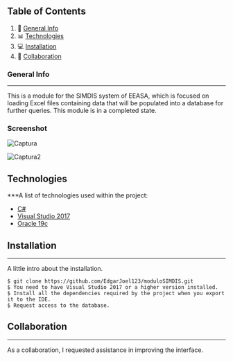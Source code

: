 ## Table of Contents
1. 📝 [General Info](#general-info)
2. 📊 [Technologies](#technologies)
3. 💻 [Installation](#installation)
4. 👥 [Collaboration](#collaboration)
   
###  General Info 
***
This is a module for the SIMDIS system of EEASA, which is focused on loading Excel files containing data that will be populated into a database for further queries. This module is in a completed state.
### Screenshot
![Captura](https://github.com/EdgarJoel123/moduloSIMDIS/assets/73723298/dd7f36a4-b68f-497f-9a26-8900b714d5a8)

![Captura2](https://github.com/EdgarJoel123/moduloSIMDIS/assets/73723298/9a0caf37-7eec-4000-907a-2a97c460b182)


## Technologies

***A list of technologies used within the project:
* [C#](https://learn-microsoft-com.translate.goog/en-us/dotnet/csharp/?_x_tr_sl=en&_x_tr_tl=es&_x_tr_hl=es-419&_x_tr_pto=sc)
* [Visual Studio 2017](https://visualstudio.microsoft.com/es/downloads/)
* [Oracle 19c](https://www.oracle.com/es/)
  
## Installation
***
A little intro about the installation. 
```
$ git clone https://github.com/EdgarJoel123/moduloSIMDIS.git
$ You need to have Visual Studio 2017 or a higher version installed.
$ Install all the dependencies required by the project when you export it to the IDE.
$ Request access to the database.
```
## Collaboration
***
As a collaboration, I requested assistance in improving the interface.

